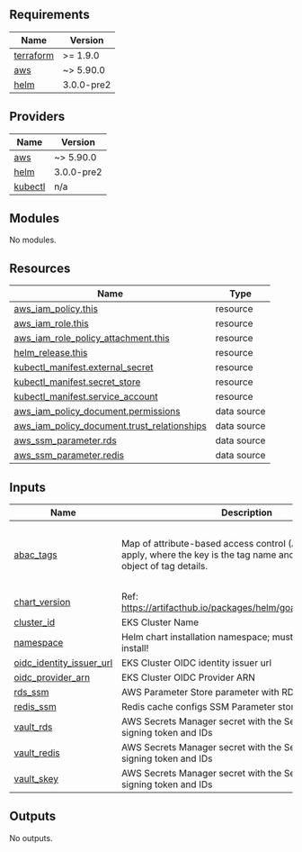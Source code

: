 <!-- BEGIN_TF_DOCS -->
## Requirements

| Name | Version |
|------|---------|
| <a name="requirement_terraform"></a> [terraform](#requirement\_terraform) | >= 1.9.0 |
| <a name="requirement_aws"></a> [aws](#requirement\_aws) | ~> 5.90.0 |
| <a name="requirement_helm"></a> [helm](#requirement\_helm) | 3.0.0-pre2 |

## Providers

| Name | Version |
|------|---------|
| <a name="provider_aws"></a> [aws](#provider\_aws) | ~> 5.90.0 |
| <a name="provider_helm"></a> [helm](#provider\_helm) | 3.0.0-pre2 |
| <a name="provider_kubectl"></a> [kubectl](#provider\_kubectl) | n/a |

## Modules

No modules.

## Resources

| Name | Type |
|------|------|
| [aws_iam_policy.this](https://registry.terraform.io/providers/hashicorp/aws/latest/docs/resources/iam_policy) | resource |
| [aws_iam_role.this](https://registry.terraform.io/providers/hashicorp/aws/latest/docs/resources/iam_role) | resource |
| [aws_iam_role_policy_attachment.this](https://registry.terraform.io/providers/hashicorp/aws/latest/docs/resources/iam_role_policy_attachment) | resource |
| [helm_release.this](https://registry.terraform.io/providers/hashicorp/helm/3.0.0-pre2/docs/resources/release) | resource |
| [kubectl_manifest.external_secret](https://registry.terraform.io/providers/hashicorp/kubectl/latest/docs/resources/manifest) | resource |
| [kubectl_manifest.secret_store](https://registry.terraform.io/providers/hashicorp/kubectl/latest/docs/resources/manifest) | resource |
| [kubectl_manifest.service_account](https://registry.terraform.io/providers/hashicorp/kubectl/latest/docs/resources/manifest) | resource |
| [aws_iam_policy_document.permissions](https://registry.terraform.io/providers/hashicorp/aws/latest/docs/data-sources/iam_policy_document) | data source |
| [aws_iam_policy_document.trust_relationships](https://registry.terraform.io/providers/hashicorp/aws/latest/docs/data-sources/iam_policy_document) | data source |
| [aws_ssm_parameter.rds](https://registry.terraform.io/providers/hashicorp/aws/latest/docs/data-sources/ssm_parameter) | data source |
| [aws_ssm_parameter.redis](https://registry.terraform.io/providers/hashicorp/aws/latest/docs/data-sources/ssm_parameter) | data source |

## Inputs

| Name | Description | Type | Default | Required |
|------|-------------|------|---------|:--------:|
| <a name="input_abac_tags"></a> [abac\_tags](#input\_abac\_tags) | Map of attribute-based access control (ABAC) tags to apply, where the key is the tag name and the value is an object of tag details. | <pre>map(object({<br/>    tag_type    = string<br/>    abac_key    = string<br/>    abac_values = list(string)<br/>  }))</pre> | `null` | no |
| <a name="input_chart_version"></a> [chart\_version](#input\_chart\_version) | Ref: https://artifacthub.io/packages/helm/goauthentik/authentik | `string` | n/a | yes |
| <a name="input_cluster_id"></a> [cluster\_id](#input\_cluster\_id) | EKS Cluster Name | `string` | n/a | yes |
| <a name="input_namespace"></a> [namespace](#input\_namespace) | Helm chart installation namespace; must exists priot to install! | `string` | `"auth"` | no |
| <a name="input_oidc_identity_issuer_url"></a> [oidc\_identity\_issuer\_url](#input\_oidc\_identity\_issuer\_url) | EKS Cluster OIDC identity issuer url | `string` | n/a | yes |
| <a name="input_oidc_provider_arn"></a> [oidc\_provider\_arn](#input\_oidc\_provider\_arn) | EKS Cluster OIDC Provider ARN | `string` | n/a | yes |
| <a name="input_rds_ssm"></a> [rds\_ssm](#input\_rds\_ssm) | AWS Parameter Store parameter with RDS module outputs | `string` | n/a | yes |
| <a name="input_redis_ssm"></a> [redis\_ssm](#input\_redis\_ssm) | Redis cache configs SSM Parameter store name | `string` | n/a | yes |
| <a name="input_vault_rds"></a> [vault\_rds](#input\_vault\_rds) | AWS Secrets Manager secret with the Secret Key for signing token and IDs | `string` | n/a | yes |
| <a name="input_vault_redis"></a> [vault\_redis](#input\_vault\_redis) | AWS Secrets Manager secret with the Secret Key for signing token and IDs | `string` | n/a | yes |
| <a name="input_vault_skey"></a> [vault\_skey](#input\_vault\_skey) | AWS Secrets Manager secret with the Secret Key for signing token and IDs | `string` | n/a | yes |

## Outputs

No outputs.
<!-- END_TF_DOCS -->